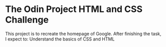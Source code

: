 # The Odin Project HTML and CSS Challenge

This project is to recreate the homepage of Google. 
After finishing the task, I expect to:
Understand the basics of CSS and HTML
